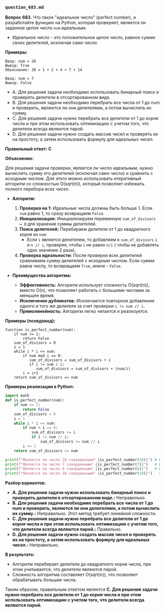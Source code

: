 ### `question_683.md`

**Вопрос 683.** Что такое "идеальное число" (perfect number), и разработайте функцию на Python, которая проверяет, является ли заданное целое число `num` идеальным.

*   Идеальное число - это положительное целое число, равное сумме своих делителей, исключая само число.

**Примеры:**
```
Ввод: num = 28
Вывод: True
Объяснение: 28 = 1 + 2 + 4 + 7 + 14

Ввод: num = 7
Вывод: False
```

-   A. Для решения задачи необходимо использовать бинарный поиск и проверять делители в отсортированном виде.
-   B.  Для решения задачи необходимо перебрать все числа от 1 до num и проверить, являются ли они делителями, а потом вычислить их сумму.
-  C. Для решения задачи нужно перебрать все делители от 1 до корня числа и при этом  использовать оптимизацию с учетом  того, что делители всегда являются парой.
-   D.  Для решения задачи нужно создать массив чисел и проверять их на простоту, а затем  использовать формулу для идеальных чисел.

**Правильный ответ: C**

**Объяснение:**

Для решения задачи проверки, является ли число идеальным, нужно вычислить сумму его делителей (исключая само число) и сравнить с исходным числом. Для этого можно использовать итеративный алгоритм со  сложностью O(sqrt(n)), который позволяет избежать полного перебора всех чисел.

*   **Алгоритм:**
    1. **Проверка на 1:** Идеальные числа должны быть больше 1. Если  `num` равно 1, то сразу возвращаем `False`.
    2.  **Инициализация:** Инициализируем переменную `sum_of_divisors = 0` для хранения суммы делителей.
    3. **Поиск делителей:**  Перебираем делители  от 1 до квадратного корня из `num`:
       *   Если `i` является делителем,  то  добавляем к `sum_of_divisors`  `i` и `n // i`,  проверяя, чтобы  `i`  не равно `n/i` ( чтобы не добавлять одно значение 2 раза).
    4. **Проверка идеальности:** После проверки всех делителей сравниваем сумму делителей с исходным числом. Если сумма равна числу, то возвращаем `True`, иначе - `False`.

*   **Преимущества алгоритма:**
    * **Эффективность:**   Алгоритм использует сложность O(sqrt(n)), вместо O(n), что позволяет  работать с большими числами за меньшее время.
    *  **Исключение дубликатов:**  Исключается повторное добавление одного и того же делителя за счет проверки `i != num // i`.
    *  **Прямолинейность:**  Алгоритм легко читается и реализуется.

**Примеры (псевдокод):**
```
function is_perfect_number(num):
    if num <= 1:
        return False
    sum_of_divisors = 0
    i = 1
    while i * i <= num:
        if num mod i == 0:
           sum_of_divisors = sum_of_divisors + i
           if i != num / i:
              sum_of_divisors = sum_of_divisors + (num/i)
        i = i+1
    return sum_of_divisors == num
```
**Примеры реализации в Python:**
```python
import math
def is_perfect_number(num):
    if num <= 1:
        return False
    sum_of_divisors = 0
    i = 1
    while i * i <= num:
        if num % i == 0:
            sum_of_divisors += i
            if i != num // i:
                sum_of_divisors += num // i
        i += 1
    return sum_of_divisors == num

print(f"Является ли число 28 совершенным? {is_perfect_number(28)}") # Выведет: Является ли число 28 совершенным? True
print(f"Является ли число 7 совершенным? {is_perfect_number(7)}")   # Выведет: Является ли число 7 совершенным? False
print(f"Является ли число 6 совершенным? {is_perfect_number(6)}")   # Выведет: Является ли число 6 совершенным? True
print(f"Является ли число 10 совершенным? {is_perfect_number(10)}")   # Выведет: Является ли число 10 совершенным? False
```
**Разбор вариантов:**
*   **A. Для решения задачи нужно использовать бинарный поиск и проверять делители в отсортированном виде.:** Неправильно.
*   **B.  Для решения задачи необходимо перебрать все числа от 1 до num и проверить, являются ли они делителями, а потом вычислить их сумму.:** Неправильно. Этот метод требует линейной сложности.
* **C. Для решения задачи нужно перебрать все делители от 1 до корня числа и при этом  использовать оптимизацию с учетом  того, что делители всегда являются парой.:** Правильно.
*  **D.  Для решения задачи нужно создать массив чисел и проверять их на простоту, а затем  использовать формулу для идеальных чисел.:** Неправильно.

**В результате:**
*   Алгоритм перебирает делители до квадратного корня числа, при этом  учитывается, что делители являются парой.
*  Сложность алгоритма составляет O(sqrt(n)), что позволяет обрабатывать большие числа.

Таким образом, правильным ответом является **C. Для решения задачи нужно перебрать все делители от 1 до корня числа и при этом  использовать оптимизацию с учетом  того, что делители всегда являются парой.**
